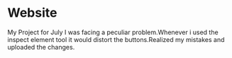 # Website
My Project for July
I was facing a peculiar problem.Whenever i used the inspect element tool it would distort the buttons.Realized my mistakes and uploaded the changes.
